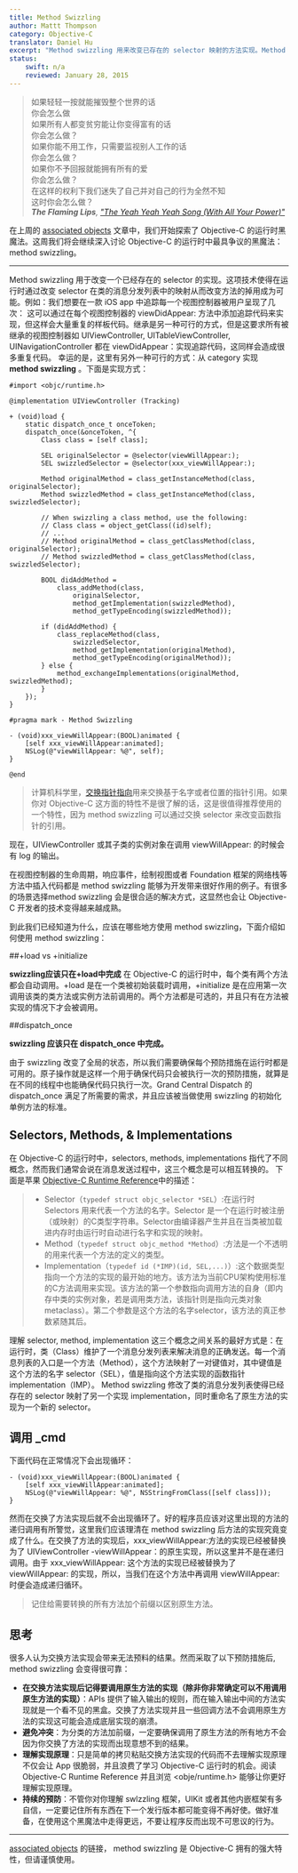 ```yaml
---
title: Method Swizzling
author: Mattt Thompson
category: Objective-C
translator: Daniel Hu
excerpt: "Method swizzling 用来改变已存在的 selector 映射的方法实现。Method swizzling 通过在运行时修改类的消息分发列表中 selector 与实现的映射使得在运行时修改方法的调用成为可能。"
status:
    swift: n/a
    reviewed: January 28, 2015
---
```


> 如果轻轻一按就能摧毁整个世界的话<br/>
> 你会怎么做<br/>
> 如果所有人都变贫穷能让你变得富有的话<br/>
> 你会怎么做？<br/>
> 如果你能不用工作，只需要监视别人工作的话<br/>
> 你会怎么做？<br/>
> 如果你不予回报就能拥有所有的爱<br/>
> 你会怎么做？<br/>
> 在这样的权利下我们迷失了自己并对自己的行为全然不知<br/>
> 这时你会怎么做？<br/>
> <cite><strong>The Flaming Lips</strong>, <em><a href="http://en.wikipedia.org/wiki/The_Yeah_Yeah_Yeah_Song_(With_All_Your_Power)">"The Yeah Yeah Yeah Song (With All Your Power)"</a></em></cite>

在上周的 [associated objects](http://nshipster.com/associated-objects/) 文章中，我们开始探索了 Objective-C 的运行时黑魔法。这周我们将会继续深入讨论 Objective-C 的运行时中最具争议的黑魔法：method swizzling。

* * *

Method swizzling 用于改变一个已经存在的 selector 的实现。这项技术使得在运行时通过改变 selector 在类的消息分发列表中的映射从而改变方法的掉用成为可能。例如：我们想要在一款 iOS app 中追踪每一个视图控制器被用户呈现了几次：
这可以通过在每个视图控制器的 viewDidAppear: 方法中添加追踪代码来实现，但这样会大量重复的样板代码。继承是另一种可行的方式，但是这要求所有被继承的视图控制器如 UIViewController, UITableViewController, UINavigationController 都在 viewDidAppear：实现追踪代码，这同样会造成很多重复代码。
幸运的是，这里有另外一种可行的方式：从 category 实现 **method swizzling** 。下面是实现方式：

~~~ {objective-c}
#import <objc/runtime.h>

@implementation UIViewController (Tracking)

+ (void)load {
    static dispatch_once_t onceToken;
    dispatch_once(&onceToken, ^{
        Class class = [self class];

        SEL originalSelector = @selector(viewWillAppear:);
        SEL swizzledSelector = @selector(xxx_viewWillAppear:);

        Method originalMethod = class_getInstanceMethod(class, originalSelector);
        Method swizzledMethod = class_getInstanceMethod(class, swizzledSelector);

        // When swizzling a class method, use the following:
        // Class class = object_getClass((id)self);
        // ...
        // Method originalMethod = class_getClassMethod(class, originalSelector);
        // Method swizzledMethod = class_getClassMethod(class, swizzledSelector);

        BOOL didAddMethod =
            class_addMethod(class,
                originalSelector,
                method_getImplementation(swizzledMethod),
                method_getTypeEncoding(swizzledMethod));

        if (didAddMethod) {
            class_replaceMethod(class,
                swizzledSelector,
                method_getImplementation(originalMethod),
                method_getTypeEncoding(originalMethod));
        } else {
            method_exchangeImplementations(originalMethod, swizzledMethod);
        }
    });
}

#pragma mark - Method Swizzling

- (void)xxx_viewWillAppear:(BOOL)animated {
    [self xxx_viewWillAppear:animated];
    NSLog(@"viewWillAppear: %@", self);
}

@end
~~~

> 计算机科学里，[交换指针指向](http://en.wikipedia.org/wiki/Pointer_swizzling)用来交换基于名字或者位置的指针引用。如果你对 Objective-C 这方面的特性不是很了解的话，这是很值得推荐使用的一个特性，因为 method swizzling 可以通过交换 selector 来改变函数指针的引用。

现在，UIViewController 或其子类的实例对象在调用 viewWillAppear: 的时候会有 log 的输出。

在视图控制器的生命周期，响应事件，绘制视图或者 Foundation 框架的网络栈等方法中插入代码都是 method swizzling 能够为开发带来很好作用的例子。有很多的场景选择method swizzling 会是很合适的解决方式，这显然也会让 Objective-C 开发者的技术变得越来越成熟。

到此我们已经知道为什么，应该在哪些地方使用 method swizzling，下面介绍如何使用 method swizzling：

##+load vs +initialize

**swizzling应该只在+load中完成**
在 Objective-C 的运行时中，每个类有两个方法都会自动调用。+load 是在一个类被初始装载时调用，+initialize 是在应用第一次调用该类的类方法或实例方法前调用的。两个方法都是可选的，并且只有在方法被实现的情况下才会被调用。

##dispatch_once

**swizzling 应该只在 dispatch_once 中完成。**

由于 swizzling 改变了全局的状态，所以我们需要确保每个预防措施在运行时都是可用的。原子操作就是这样一个用于确保代码只会被执行一次的预防措施，就算是在不同的线程中也能确保代码只执行一次。Grand Central Dispatch 的 dispatch_once 满足了所需要的需求，并且应该被当做使用 swizzling 的初始化单例方法的标准。

## Selectors, Methods, & Implementations

在 Objective-C 的运行时中，selectors, methods, implementations 指代了不同概念，然而我们通常会说在消息发送过程中，这三个概念是可以相互转换的。
下面是苹果 [Objective-C Runtime Reference](https://developer.apple.com/library/mac/documentation/Cocoa/Reference/ObjCRuntimeRef/Reference/reference.html#//apple_ref/c/func/method_getImplementation)中的描述：
> - Selector（`typedef struct objc_selector *SEL`）:在运行时 Selectors 用来代表一个方法的名字。Selector 是一个在运行时被注册（或映射）的C类型字符串。Selector由编译器产生并且在当类被加载进内存时由运行时自动进行名字和实现的映射。
> - Method（`typedef struct objc_method *Method`）:方法是一个不透明的用来代表一个方法的定义的类型。
> - Implementation（`typedef id (*IMP)(id, SEL,...)`）:这个数据类型指向一个方法的实现的最开始的地方。该方法为当前CPU架构使用标准的C方法调用来实现。该方法的第一个参数指向调用方法的自身（即内存中类的实例对象，若是调用类方法，该指针则是指向元类对象metaclass）。第二个参数是这个方法的名字selector，该方法的真正参数紧随其后。

理解 selector, method, implementation 这三个概念之间关系的最好方式是：在运行时，类（Class）维护了一个消息分发列表来解决消息的正确发送。每一个消息列表的入口是一个方法（Method），这个方法映射了一对键值对，其中键值是这个方法的名字 selector（SEL），值是指向这个方法实现的函数指针 implementation（IMP）。
Method swizzling 修改了类的消息分发列表使得已经存在的 selector 映射了另一个实现 implementation，同时重命名了原生方法的实现为一个新的 selector。

## 调用 _cmd

下面代码在正常情况下会出现循环：

~~~ {objective-c}
- (void)xxx_viewWillAppear:(BOOL)animated {
    [self xxx_viewWillAppear:animated];
    NSLog(@"viewWillAppear: %@", NSStringFromClass([self class]));
}
~~~

然而在交换了方法实现后就不会出现循环了。好的程序员应该对这里出现的方法的递归调用有所警觉，这里我们应该理清在 method swizzling 后方法的实现究竟变成了什么。在交换了方法的实现后，xxx_viewWillAppear:方法的实现已经被替换为了 UIViewController -viewWillAppear：的原生实现，所以这里并不是在递归调用。由于 xxx_viewWillAppear: 这个方法的实现已经被替换为了 viewWillAppear: 的实现，所以，当我们在这个方法中再调用 viewWillAppear: 时便会造成递归循环。

> 记住给需要转换的所有方法加个前缀以区别原生方法。

## 思考

很多人认为交换方法实现会带来无法预料的结果。然而采取了以下预防措施后, method swizzling 会变得很可靠：

- **在交换方法实现后记得要调用原生方法的实现（除非你非常确定可以不用调用原生方法的实现）**：APIs 提供了输入输出的规则，而在输入输出中间的方法实现就是一个看不见的黑盒。交换了方法实现并且一些回调方法不会调用原生方法的实现这可能会造成底层实现的崩溃。
- **避免冲突**：为分类的方法加前缀，一定要确保调用了原生方法的所有地方不会因为你交换了方法的实现而出现意想不到的结果。
- **理解实现原理**：只是简单的拷贝粘贴交换方法实现的代码而不去理解实现原理不仅会让 App 很脆弱，并且浪费了学习 Objective-C 运行时的机会。阅读 Objective-C Runtime Reference 并且浏览 <obje/runtime.h> 能够让你更好理解实现原理。
- **持续的预防**：不管你对你理解 swlzzling 框架，UIKit 或者其他内嵌框架有多自信，一定要记住所有东西在下一个发行版本都可能变得不再好使。做好准备，在使用这个黑魔法中走得更远，不要让程序反而出现不可思议的行为。

* * * 

[associated objects](http://nshipster.cn/associated-objects/) 的链接， method swizzling 是 Objective-C 拥有的强大特性，但请谨慎使用。


